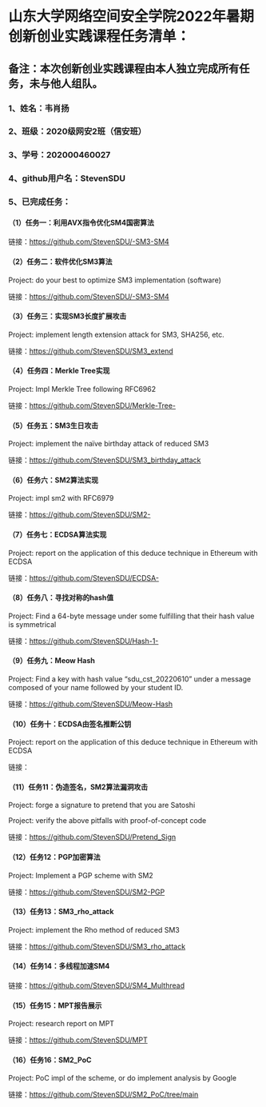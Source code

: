 # 山东大学网络空间安全学院2022年暑期创新创业实践课程任务清单：

## 备注：本次创新创业实践课程由本人独立完成所有任务，未与他人组队。

### 1、姓名：韦肖扬

### 2、班级：2020级网安2班（信安班）

### 3、学号：202000460027

### 4、github用户名：StevenSDU

### 5、已完成任务：

#### （1）任务一：利用AVX指令优化SM4国密算法

链接：https://github.com/StevenSDU/-SM3-SM4

#### （2）任务二：软件优化SM3算法  

Project: do your best to optimize SM3 implementation (software)

链接：https://github.com/StevenSDU/-SM3-SM4

#### （3）任务三：实现SM3长度扩展攻击 

Project: implement length extension attack for SM3, SHA256, etc.

链接：https://github.com/StevenSDU/SM3_extend

#### （4）任务四：Merkle Tree实现  

Project: Impl Merkle Tree following RFC6962

链接：https://github.com/StevenSDU/Merkle-Tree-

#### （5）任务五：SM3生日攻击  

Project: implement the naïve birthday attack of reduced SM3

链接：https://github.com/StevenSDU/SM3_birthday_attack

#### （6）任务六：SM2算法实现  

Project: impl sm2 with RFC6979

链接：https://github.com/StevenSDU/SM2-

#### （7）任务七：ECDSA算法实现  

Project: report on the application of this deduce technique in Ethereum with ECDSA

链接：https://github.com/StevenSDU/ECDSA-

#### （8）任务八：寻找对称的hash值  

Project: Find a 64-byte message under some  fulfilling that their hash value is symmetrical

链接：https://github.com/StevenSDU/Hash-1-

#### （9）任务九：Meow Hash  

Project: Find a key with hash value “sdu_cst_20220610” under a message composed of your name followed by your student ID.

链接：https://github.com/StevenSDU/Meow-Hash

#### （10）任务十：ECDSA由签名推断公钥  

Project: report on the application of this deduce technique in Ethereum with ECDSA

链接：

#### （11）任务11：伪造签名，SM2算法漏洞攻击  

Project: forge a signature to pretend that you are Satoshi

Project: verify the above pitfalls with proof-of-concept code

链接：https://github.com/StevenSDU/Pretend_Sign

#### （12）任务12：PGP加密算法  

Project: Implement a PGP scheme with SM2

链接：https://github.com/StevenSDU/SM2-PGP

#### （13）任务13：SM3_rho_attack 

Project: implement the Rho method of reduced SM3

链接：https://github.com/StevenSDU/SM3_rho_attack

#### （14）任务14：多线程加速SM4 

链接：https://github.com/StevenSDU/SM4_Multhread

#### （15）任务15：MPT报告展示 

Project: research report on MPT

链接：https://github.com/StevenSDU/MPT

#### （16）任务16：SM2_PoC 

Project: PoC impl of the scheme, or do implement analysis by Google

链接：https://github.com/StevenSDU/SM2_PoC/tree/main
